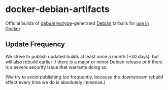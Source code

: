 # docker-debian-artifacts

Official builds of [debuerreotype](https://github.com/debuerreotype/debuerreotype)-generated [Debian](https://www.debian.org/) tarballs for [use in Docker](https://github.com/docker-library/official-images/blob/master/library/debian).

## Update Frequency

We strive to publish updated builds at least once a month (~30 days), but will also rebuild earlier if there is a major or minor Debian release *or* if there is a severe security issue that warrants doing so.

(We try to avoid publishing *too* frequently, because the downstream rebuild effect every time we do is absolutely immense.)
